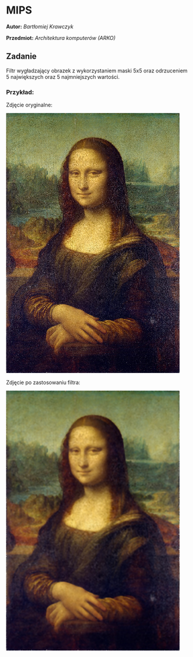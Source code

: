# MIPS

**Autor:** _Bartłomiej Krawczyk_

**Przedmiot:** _Architektura komputerów (ARKO)_

## Zadanie

Filtr wygładzający obrazek z wykorzystaniem maski 5x5 oraz odrzuceniem 5 największych oraz 5 najmniejszych wartości.

### Przykład:
Zdjęcie oryginalne:

![Oryginał](./Examples/MonaLisa.bmp)

Zdjęcie po zastosowaniu filtra:

![Rezultat](./Examples/MonaLisa-Filtered.bmp)
